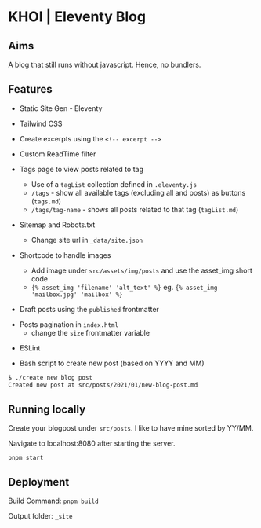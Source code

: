 # KHOI | Eleventy Blog

## Aims

A blog that still runs without javascript. Hence, no bundlers.

## Features

- Static Site Gen - Eleventy

- Tailwind CSS

- Create excerpts using the `<!-- excerpt -->`

- Custom ReadTime filter

* Tags page to view posts related to tag

  - Use of a `tagList` collection defined in `.eleventy.js`
  - `/tags` - show all available tags (excluding all and posts) as buttons (`tags.md`)
  - `/tags/tag-name` - shows all posts related to that tag (`tagList.md`)

* Sitemap and Robots.txt

  - Change site url in `_data/site.json`

* Shortcode to handle images
  - Add image under `src/assets/img/posts` and use the asset_img short code
  - `{% asset_img 'filename' 'alt_text' %}` eg. `{% asset_img 'mailbox.jpg' 'mailbox' %}`

- Draft posts using the `published` frontmatter

* Posts pagination in `index.html`
  - change the `size` frontmatter variable

- ESLint

* Bash script to create new post (based on YYYY and MM)

```bash
$ ./create new blog post
Created new post at src/posts/2021/01/new-blog-post.md
```

## Running locally

Create your blogpost under `src/posts`. I like to have mine sorted by YY/MM.

Navigate to localhost:8080 after starting the server.

```
pnpm start
```

## Deployment

Build Command: `pnpm build`

Output folder: `_site`

